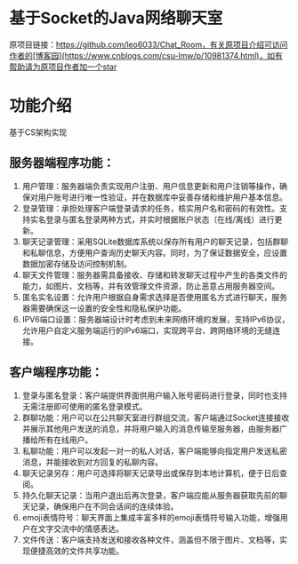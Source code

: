 # 基于Socket的Java网络聊天室

原项目链接：https://github.com/leo6033/Chat_Room，有关原项目介绍可访问作者的[博客园](https://www.cnblogs.com/csu-lmw/p/10981374.html)，如有帮助请为原项目作者加一个star

# 功能介绍
基于CS架构实现
## 服务器端程序功能：
1. 用户管理：服务器端负责实现用户注册、用户信息更新和用户注销等操作，确保对用户账号进行唯一性验证，并在数据库中妥善存储和维护用户基本信息。
2. 登录管理：承担处理客户端登录请求的任务，核实用户名和密码的有效性。支持实名登录与匿名登录两种方式，并实时根据账户状态（在线/离线）进行更新。
3. 聊天记录管理：采用SQLite数据库系统以保存所有用户的聊天记录，包括群聊和私聊信息，方便用户查询历史聊天内容。同时，为了保证数据安全，应设置数据加密存储及访问控制机制。
4. 聊天文件管理：服务器需具备接收、存储和转发聊天过程中产生的各类文件的能力，如图片、文档等，并有效管理文件资源，防止恶意占用服务器空间。
5. 匿名实名设置：允许用户根据自身需求选择是否使用匿名方式进行聊天，服务器需要确保这一设置的安全性和隐私保护功能。
6. IPV6端口设置：服务器端设计时考虑到未来网络环境的发展，支持IPv6协议，允许用户自定义服务端运行的IPv6端口，实现跨平台、跨网络环境的无缝连接。
## 客户端程序功能：
1. 登录与匿名登录：客户端提供界面供用户输入账号密码进行登录，同时也支持无需注册即可使用的匿名登录模式。
2. 群聊功能：用户可以在公共聊天室进行群组交流，客户端通过Socket连接接收并展示其他用户发送的消息，并将用户输入的消息传输至服务器，由服务器广播给所有在线用户。
3. 私聊功能：用户可以发起一对一的私人对话，客户端能够向指定用户发送私密消息，并能接收到对方回复的私聊内容。
4. 聊天记录另存：用户可选择将聊天记录导出或保存到本地计算机，便于日后查阅。
5. 持久化聊天记录：当用户退出后再次登录，客户端应能从服务器获取先前的聊天记录，确保用户在不同会话间的连续体验。
6. emoji表情符号：聊天界面上集成丰富多样的emoji表情符号输入功能，增强用户在文字交流中的情感表达。
7. 文件传送：客户端支持发送和接收各种文件，涵盖但不限于图片、文档等，实现便捷高效的文件共享功能。
